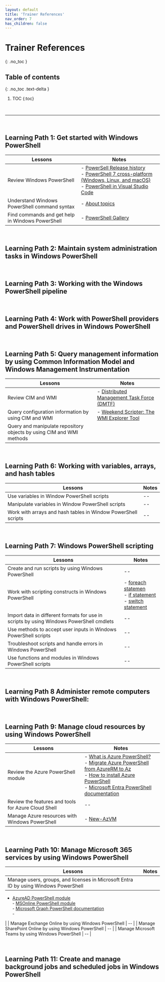 ```yaml
---
layout: default
title: 'Trainer References'
nav_order: 7
has_children: false
---
```


# Trainer References
{: .no_toc }


## Table of contents
{: .no_toc .text-delta }

1. TOC
{:toc}

<br/>

---

<br/>

## Learning Path 1: Get started with Windows PowerShell


| Lessons | Notes |
| --- | --- |
| Review Windows PowerShell | - [PowerSell Release history](https://learn.microsoft.com/en-us/powershell/scripting/install/powershell-support-lifecycle#release-history) <br> - [PowerShell 7 cross-platform (Windows, Linux, and macOS)](https://github.com/PowerShell/PowerShell) <br> - [PowerShell in Visual Studio Code](https://code.visualstudio.com/docs/languages/powershell) |
| Understand Windows PowerShell command syntax | - [About topics](https://learn.microsoft.com/en-us/powershell/module/microsoft.powershell.core/about/about) | 
| Find commands and get help in Windows PowerShell |  - [PowerShell Gallery](https://www.powershellgallery.com/) | 


<br/>

## Learning Path 2: Maintain system administration tasks in Windows PowerShell

<!--
| Lessons | Notes |
| --- | --- |
| --- | --- |
-->

<br/>

## Learning Path 3: Working with the Windows PowerShell pipeline

<!--
| Lessons | Notes |
| --- | --- |
| --- | --- |
-->

<br/>


## Learning Path 4: Work with PowerShell providers and PowerShell drives in Windows PowerShell

<!--
| Lessons | Notes |
| --- | --- |
| --- | --- |
-->

<br/>

## Learning Path 5: Query management information by using Common Information Model and Windows Management Instrumentation


| Lessons | Notes |
| --- | --- |
| Review CIM and WMI | - [Distributed Management Task Force (DMTF)](https://www.dmtf.org/) |
| Query configuration information by using CIM and WMI | - [Weekend Scripter: The WMI Explorer Tool](https://devblogs.microsoft.com/scripting/weekend-scripter-the-wmi-explorer-tool/) |
| Query and manipulate repository objects by using CIM and WMI methods |  |



<br/>

## Learning Path 6: Working with variables, arrays, and hash tables

| Lessons | Notes |
| --- | --- |
| Use variables in Window PowerShell scripts |  -- | 
| Manipulate variables in Window PowerShell scripts |  -- | 
| Work with arrays and hash tables in Window PowerShell scripts |  -- | 



<br/>

## Learning Path 7: Windows PowerShell scripting


| Lessons | Notes |
| --- | --- |
| Create and run scripts by using Windows PowerShell                                         |  -- |                                    
| Work with scripting constructs in Windows PowerShell                                       | - [foreach statemen](https://learn.microsoft.com/en-us/powershell/module/microsoft.powershell.core/about/about_foreach) <br> - [if statement](https://learn.microsoft.com/en-us/powershell/module/microsoft.powershell.core/about/about_if)  <br> - [switch statement](https://learn.microsoft.com/en-us/powershell/module/microsoft.powershell.core/about/about_switch) | 
| Import data in different formats for use in scripts by using Windows PowerShell cmdlets    |  -- |
| Use methods to accept user inputs in Windows PowerShell scripts                            |  -- |
| Troubleshoot scripts and handle errors in Windows PowerShell                               |  -- |
| Use functions and modules in Windows PowerShell scripts                                    |  -- |



<br/>

## Learning Path 8 Administer remote computers with Windows PowerShell: 
<!--
| Lessons | Notes |
| --- | --- |
| --- | --- |
-->



<br/>

## Learning Path 9: Manage cloud resources by using Windows PowerShell


| Lessons | Notes |
| --- | --- |
| Review the Azure PowerShell module | - [What is Azure PowerShell?](https://learn.microsoft.com/en-us/powershell/azure/what-is-azure-powershell) <br> - [Migrate Azure PowerShell from AzureRM to Az](https://learn.microsoft.com/en-us/powershell/azure/migrate-from-azurerm-to-az) <br> - [How to install Azure PowerShell](https://learn.microsoft.com/en-us/powershell/azure/install-azure-powershell)  <br> - [Microsoft Entra PowerShell documentation](https://learn.microsoft.com/en-us/powershell/entra-powershell/) |
| Review the features and tools for Azure Cloud Shell | -- |
| Manage Azure resources with Windows PowerShell | - [New-AzVM](https://learn.microsoft.com/en-us/powershell/module/az.compute/new-azvm) |



<br/>

## Learning Path 10: Manage Microsoft 365 services by using Windows PowerShell


| Lessons | Notes |
| --- | --- |
| Manage users, groups, and licenses in Microsoft Entra ID by using Windows PowerShell | 



- [AzureAD PowerShell module](https://learn.microsoft.com/en-us/powershell/module/azuread)
<br> - [MSOnline PowerShell module](https://learn.microsoft.com/en-us/powershell/module/MSOnline)
<br> - [Microsoft Graph PowerShell documentation](https://learn.microsoft.com/en-us/powershell/microsoftgraph)
<br> - 


 |
| Manage Exchange Online by using Windows PowerShell | -- |
| Manage SharePoint Online by using Windows PowerShell | -- |
| Manage Microsoft Teams by using Windows PowerShell | -- |



<br/>

## Learning Path 11: Create and manage background jobs and scheduled jobs in Windows PowerShell

<!--
| Lessons | Notes |
| --- | ---
| --- | --- |
-->


<br/>
